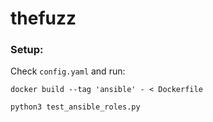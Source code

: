 # thefuzz

### Setup:

Check `config.yaml` and run:

`docker build --tag 'ansible' - < Dockerfile`

`python3 test_ansible_roles.py`
